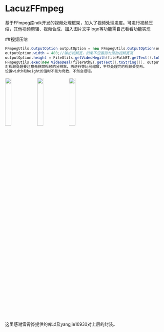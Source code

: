 # LacuzFFmpeg
基于FFmpeg库ndk开发的视频处理框架，加入了视频处理进度。可进行视频压缩，其他视频剪辑、视频合成、加入图片文字logo等功能需自己看看功能实现</br>

##视频压缩
```java
FFmpegUtils.OutputOption outputOption = new FFmpegUtils.OutputOption(outfile);
outputOption.width = 480;//输出视频宽，如果不设置则为原始视频宽高
outputOption.height = FileUtils.getVideoHegith(filePathET.getText().toString(),480);
FFmpegUtils.exec(new VideoDeal(filePathET.getText().toString()), outputOption,VideoMainActivity.this);
对视频处理要注意先获取视频的分辨率，再进行等比例缩放，不然处理完的视频会变形。 
设置width和height的值时不能为奇数，不然会报错。
```

<img src="https://github.com/lacuz/LacuzFFmpeg/blob/master/photo/Screenshot_1.png" width="20%" height="20%"/>
<img src="https://github.com/lacuz/LacuzFFmpeg/blob/master/photo/Screenshot_2.png" width="20%" height="20%"/>
<img src="https://github.com/lacuz/LacuzFFmpeg/blob/master/photo/Screenshot_2.png" width="20%" height="20%"/>

						


这里感谢雷霄骅提供的库以及yangjie10930对上层的封装。
